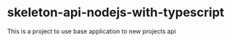 # skeleton-api-nodejs-with-typescript
This is a project to use base application to new projects api
